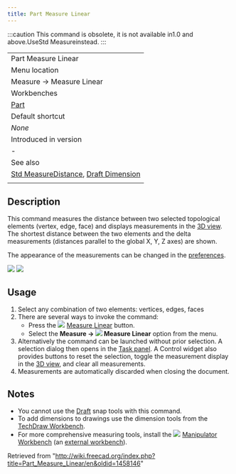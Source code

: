 ```yaml
---
title: Part Measure Linear
---
```


:::caution
This command is obsolete, it is not available in1.0 and above.UseStd Measureinstead.
:::

|                                                                                                                          |
| ------------------------------------------------------------------------------------------------------------------------ |
| Part Measure Linear                                                                                                      |
| Menu location                                                                                                            |
| Measure → Measure Linear                                                                                                 |
| Workbenches                                                                                                              |
| [Part](/Part_Workbench "Part Workbench")                                                                                 |
| Default shortcut                                                                                                         |
| _None_                                                                                                                   |
| Introduced in version                                                                                                    |
| -                                                                                                                        |
| See also                                                                                                                 |
| [Std MeasureDistance](/Std_MeasureDistance "Std MeasureDistance"), [Draft Dimension](/Draft_Dimension "Draft Dimension") |
|                                                                                                                          |

## Description

This command measures the distance between two selected topological elements (vertex, edge, face) and displays measurements in the [3D view](/3D_view "3D view"). The shortest distance between the two elements and the delta measurements (distances parallel to the global X, Y, Z axes) are shown.

The appearance of the measurements can be changed in the [preferences](/PartDesign_Preferences#Measure "PartDesign Preferences").

![](/images/MeasureLinear3D1.png)
![](/images/MeasureLinearDelta1.PNG)

## Usage

1. Select any combination of two elements: vertices, edges, faces
2. There are several ways to invoke the command:
   - Press the ![](/images/Part_Measure_Linear.svg) [Measure Linear](/Part_Measure_Linear "Part Measure Linear") button.
   - Select the **Measure → ![](/images/Part_Measure_Linear.svg) Measure Linear** option from the menu.
3. Alternatively the command can be launched without prior selection. A selection dialog then opens in the [Task panel](/Task_panel "Task panel"). A Control widget also provides buttons to reset the selection, toggle the measurement display in the [3D view](/3D_view "3D view"), and clear all measurements.
4. Measurements are automatically discarded when closing the document.

## Notes

- You cannot use the [Draft](/Draft_Workbench "Draft Workbench") snap tools with this command.
- To add dimensions to drawings use the dimension tools from the [TechDraw Workbench](/TechDraw_Workbench "TechDraw Workbench").
- For more comprehensive measuring tools, install the ![](/images/Manipulator_workbench_icon.svg) [Manipulator Workbench](/Manipulator_Workbench "Manipulator Workbench") (an [external workbench](/External_workbenches "External workbenches")).

Retrieved from "<http://wiki.freecad.org/index.php?title=Part_Measure_Linear/en&oldid=1458146>"
